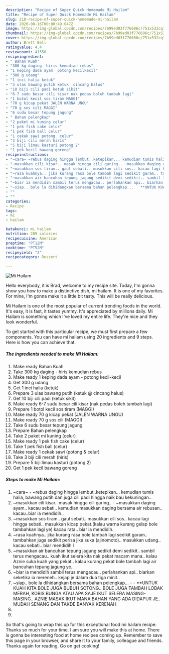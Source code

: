 ```yaml
---
description: "Recipe of Super Quick Homemade Mi Hailam"
title: "Recipe of Super Quick Homemade Mi Hailam"
slug: 218-recipe-of-super-quick-homemade-mi-hailam
date: 2020-08-16T00:00:49.047Z
image: https://img-global.cpcdn.com/recipes/7b99ed03f776606c/751x532cq70/mi-hailam-resipi-foto-utama.jpg
thumbnail: https://img-global.cpcdn.com/recipes/7b99ed03f776606c/751x532cq70/mi-hailam-resipi-foto-utama.jpg
cover: https://img-global.cpcdn.com/recipes/7b99ed03f776606c/751x532cq70/mi-hailam-resipi-foto-utama.jpg
author: Brett Bell
ratingvalue: 4.4
reviewcount: 41550
recipeingredient:
- " Bahan Kuah"
- "300 kg daging  hiris kemudian rebus"
- "1 keping dada ayam  potong kecilkecil"
- "300 g udang"
- "1 inci halia ketuk"
- "3 ulas bawang putih ketuk  cincang halus"
- "10 biji cili padi ketuk sikit"
- "6-7 sudu besar cili kisar nak pedas boleh tambah lagi"
- "1 botol kecil sos tiram MAGGI"
- "70 g kicap pekat JALEN WARNA UNGU"
- "70 g sos cili MAGGI"
- "6 sudu besar tepung jagung"
- " Bahan pelengkap"
- "2 paket mi kuning celur"
- "1 pek fish cake celur"
- "1 pek fish ball celur"
- "1 cekak sawi potong  celur"
- "3 biji cili merah hiris"
- "5 biji limau kasturi potong 2"
- "1 pek kecil bawang goreng"
recipeinstructions:
- "~cara~ ~rebus daging hingga lembut..ketepikan... kemudian tumis halia, bawang putih dan juga cili padi hingga naik bau kekuningan.."
- "~masukkan cili kisar.. masak hingga cili garing.. ~masukkan daging ayam.. kacau sebati.. kemudian masukkan daging bersama air rebusan.. kacau..biar ia mendidih.."
- "~masukkan sos tiram.. gaul sebati.. masukkan cili sos.. kacau lagi hingga sebati.. masukkan kicap pekat.(kalau warna kurang gelap bole tambahkan lagi ye) kacau rata.. biar ia mendidih."
- "~rasa kuahnya.. jika kurang rasa bole tambah lagi sedikit garam.. tambahkan juga sedikit perisa jika suka (ajinomoto).. masukkan udang.. kacau sebati.. biar mendidih l"
- "~masukkan air bancuhan tepung jagung sedikit demi sedikit.. sambil terus mengacau.. kuah ikut selera kita nak pekat macam mana.. kalau Aznie suka kuah yang pekat.. kalau kurang pekat bole tambah lagi air bancuhan tepung jagung ye.."
- "~biar ia mendidih sambil terus mengacau.. perlahankan api.. biarkan seketika ia mereneh.. kejap je dalam dua tiga minit.."
- "~siap.. bole la dihidangkan bersama bahan pelengkap...   **UNTUK KUAH KITA BOLE JUGA BUBUH SOTONG.. BOLE JUGA TAMBAH LOBAK MERAH, KOBIS BUNGA ATAU APA SAJE IKUT SELERA MASING-MASING.. AZNIE MASAK IKUT MANA BAHAN YANG ADA DIDAPUR JE.. MUDAH SENANG DAN TAKDE BANYAK KERENAH"
- ""
- ""
categories:
- Recipe
tags:
- mi
- hailam

katakunci: mi hailam 
nutrition: 289 calories
recipecuisine: American
preptime: "PT12M"
cooktime: "PT52M"
recipeyield: "2"
recipecategory: Dessert

---
```



![Mi Hailam](https://img-global.cpcdn.com/recipes/7b99ed03f776606c/751x532cq70/mi-hailam-resipi-foto-utama.jpg)

Hello everybody, it is Brad, welcome to my recipe site. Today, I'm gonna show you how to make a distinctive dish, mi hailam. It is one of my favorites. For mine, I'm gonna make it a little bit tasty. This will be really delicious.



Mi Hailam is one of the most popular of current trending foods in the world. It's easy, it is fast, it tastes yummy. It's appreciated by millions daily. Mi Hailam is something which I've loved my entire life. They're nice and they look wonderful.


To get started with this particular recipe, we must first prepare a few components. You can have mi hailam using 20 ingredients and 9 steps. Here is how you can achieve that.

<!--inarticleads1-->

##### The ingredients needed to make Mi Hailam:

1. Make ready  Bahan Kuah
1. Take 300 kg daging - hiris kemudian rebus
1. Make ready 1 keping dada ayam - potong kecil-kecil
1. Get 300 g udang
1. Get 1 inci halia (ketuk)
1. Prepare 3 ulas bawang putih (ketuk @ cincang halus)
1. Get 10 biji cili padi (ketuk sikit)
1. Make ready 6-7 sudu besar cili kisar (nak pedas boleh tambah lagi)
1. Prepare 1 botol kecil sos tiram (MAGGI)
1. Make ready 70 g kicap pekat (JALEN WARNA UNGU)
1. Make ready 70 g sos cili (MAGGI)
1. Take 6 sudu besar tepung jagung
1. Prepare  Bahan pelengkap
1. Take 2 paket mi kuning (celur)
1. Make ready 1 pek fish cake (celur)
1. Take 1 pek fish ball (celur)
1. Make ready 1 cekak sawi (potong &amp; celur)
1. Take 3 biji cili merah (hiris)
1. Prepare 5 biji limau kasturi (potong 2)
1. Get 1 pek kecil bawang goreng




<!--inarticleads2-->

##### Steps to make Mi Hailam:

1. ~cara~ - ~rebus daging hingga lembut..ketepikan... kemudian tumis halia, bawang putih dan juga cili padi hingga naik bau kekuningan..
1. ~masukkan cili kisar.. masak hingga cili garing.. - ~masukkan daging ayam.. kacau sebati.. kemudian masukkan daging bersama air rebusan.. kacau..biar ia mendidih..
1. ~masukkan sos tiram.. gaul sebati.. masukkan cili sos.. kacau lagi hingga sebati.. masukkan kicap pekat.(kalau warna kurang gelap bole tambahkan lagi ye) kacau rata.. biar ia mendidih.
1. ~rasa kuahnya.. jika kurang rasa bole tambah lagi sedikit garam.. tambahkan juga sedikit perisa jika suka (ajinomoto).. masukkan udang.. kacau sebati.. biar mendidih l
1. ~masukkan air bancuhan tepung jagung sedikit demi sedikit.. sambil terus mengacau.. kuah ikut selera kita nak pekat macam mana.. kalau Aznie suka kuah yang pekat.. kalau kurang pekat bole tambah lagi air bancuhan tepung jagung ye..
1. ~biar ia mendidih sambil terus mengacau.. perlahankan api.. biarkan seketika ia mereneh.. kejap je dalam dua tiga minit..
1. ~siap.. bole la dihidangkan bersama bahan pelengkap... -  -  **UNTUK KUAH KITA BOLE JUGA BUBUH SOTONG.. BOLE JUGA TAMBAH LOBAK MERAH, KOBIS BUNGA ATAU APA SAJE IKUT SELERA MASING-MASING.. AZNIE MASAK IKUT MANA BAHAN YANG ADA DIDAPUR JE.. MUDAH SENANG DAN TAKDE BANYAK KERENAH
1. 
1. 




So that's going to wrap this up for this exceptional food mi hailam recipe. Thanks so much for your time. I am sure you will make this at home. There is gonna be interesting food at home recipes coming up. Remember to save this page in your browser, and share it to your family, colleague and friends. Thanks again for reading. Go on get cooking!
